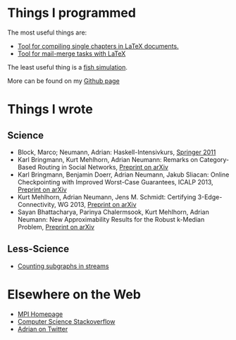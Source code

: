 Things I programmed
===================

The most useful things are:

* [Tool for compiling single chapters in LaTeX documents.](https://github.com/adrianN/latex-compile-chapter)
* [Tool for mail-merge tasks with LaTeX](https://github.com/adrianN/latex-mailmerge)

The least useful thing is a [fish simulation](http://www.mpi-inf.mpg.de/~aneumann/Fische/).

More can be found on my [Github page](https://github.com/adrianN?tab=repositories)

Things I wrote
==============

Science
-------

* Block, Marco; Neumann, Adrian: Haskell-Intensivkurs, [Springer 2011](http://www.springerlink.com/content/978-3-642-04717-6)
* Karl Bringmann, Kurt Mehlhorn, Adrian Neumann: Remarks on Category-Based Routing in Social Networks, [Preprint on arXiv](http://arxiv.org/abs/1202.2293)
* Karl Bringmann, Benjamin Doerr, Adrian Neumann, Jakub Sliacan: Online Checkpointing with Improved Worst-Case Guarantees, ICALP 2013, [Preprint on arXiv](http://arxiv.org/abs/1302.4216)
* Kurt Mehlhorn, Adrian Neumann, Jens M. Schmidt: Certifying 3-Edge-Connectivity, WG 2013, [Preprint on arXiv](http://arxiv.org/abs/1211.6553)
* Sayan Bhattacharya, Parinya Chalermsook, Kurt Mehlhorn, Adrian Neumann: New Approximability Results for the Robust k-Median Problem, [Preprint on arXiv](http://arxiv.org/abs/1309.4602) 

Less-Science
------------

* [Counting subgraphs in streams](counting_subgraphs.html)

Elsewhere on the Web
====================

* [MPI Homepage](http://www.mpi-inf.mpg.de/~aneumann/)
* [Computer Science Stackoverflow](http://cs.stackexchange.com/users/4736/adriann)
* [Adrian on Twitter](https://twitter.com/AdrianNeumann)